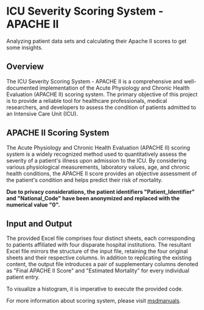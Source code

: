 
#  ICU Severity Scoring System - APACHE II

Analyzing patient data sets and calculating their Apache II scores to get some insights.
## Overview

The ICU Severity Scoring System - APACHE II is a comprehensive and well-documented implementation of the Acute Physiology and Chronic Health Evaluation (APACHE II) scoring system. The primary objective of this project is to provide a reliable tool for healthcare professionals, medical researchers, and developers to assess the condition of patients admitted to an Intensive Care Unit (ICU).

## APACHE II Scoring System

The Acute Physiology and Chronic Health Evaluation (APACHE II) scoring system is a widely recognized method used to quantitatively assess the severity of a patient's illness upon admission to the ICU. By considering various physiological measurements, laboratory values, age, and chronic health conditions, the APACHE II score provides an objective assessment of the patient's condition and helps predict their risk of mortality.

**Due to privacy considerations, the patient identifiers "Patient_Identifier" and "National_Code" have been anonymized and replaced with the numerical value "0".**

## Input and Output

The provided Excel file comprises four distinct sheets, each corresponding to patients affiliated with four disparate hospital institutions. The resultant Excel file mirrors the structure of the input file, retaining the four original sheets and their respective columns. In addition to replicating the existing content, the output file introduces a pair of supplementary columns denoted as "Final APACHE II Score" and "Estimated Mortality" for every individual patient entry.

To visualize a histogram, it is imperative to execute the provided code.

For more information about scoring system, please visit [msdmanuals](https://www.msdmanuals.com/professional/multimedia/table/acute-physiologic-assessment-and-chronic-health-evaluation-apache-ii-scoring-system).
